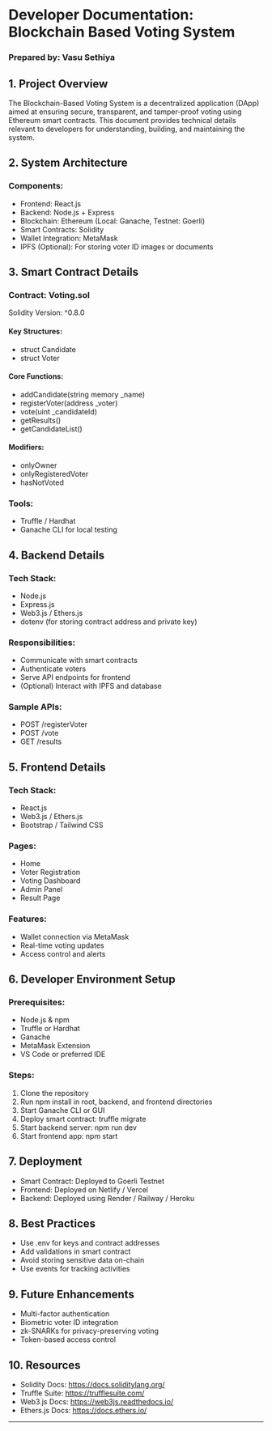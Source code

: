 
# Developer Documentation: Blockchain Based Voting System

### Prepared by: Vasu Sethiya

## 1. Project Overview
The Blockchain-Based Voting System is a decentralized application (DApp) aimed at ensuring secure, transparent, and tamper-proof voting using Ethereum smart contracts. This document provides technical details relevant to developers for understanding, building, and maintaining the system.

## 2. System Architecture

### Components:
- Frontend: React.js
- Backend: Node.js + Express
- Blockchain: Ethereum (Local: Ganache, Testnet: Goerli)
- Smart Contracts: Solidity
- Wallet Integration: MetaMask
- IPFS (Optional): For storing voter ID images or documents

## 3. Smart Contract Details

### Contract: Voting.sol
Solidity Version: ^0.8.0

#### Key Structures:
- struct Candidate
- struct Voter

#### Core Functions:
- addCandidate(string memory _name)
- registerVoter(address _voter)
- vote(uint _candidateId)
- getResults()
- getCandidateList()

#### Modifiers:
- onlyOwner
- onlyRegisteredVoter
- hasNotVoted

### Tools:
- Truffle / Hardhat
- Ganache CLI for local testing

## 4. Backend Details

### Tech Stack:
- Node.js
- Express.js
- Web3.js / Ethers.js
- dotenv (for storing contract address and private key)

### Responsibilities:
- Communicate with smart contracts
- Authenticate voters
- Serve API endpoints for frontend
- (Optional) Interact with IPFS and database

### Sample APIs:
- POST /registerVoter
- POST /vote
- GET /results

## 5. Frontend Details

### Tech Stack:
- React.js
- Web3.js / Ethers.js
- Bootstrap / Tailwind CSS

### Pages:
- Home
- Voter Registration
- Voting Dashboard
- Admin Panel
- Result Page

### Features:
- Wallet connection via MetaMask
- Real-time voting updates
- Access control and alerts

## 6. Developer Environment Setup

### Prerequisites:
- Node.js & npm
- Truffle or Hardhat
- Ganache
- MetaMask Extension
- VS Code or preferred IDE

### Steps:
1. Clone the repository
2. Run npm install in root, backend, and frontend directories
3. Start Ganache CLI or GUI
4. Deploy smart contract: truffle migrate
5. Start backend server: npm run dev
6. Start frontend app: npm start

## 7. Deployment
- Smart Contract: Deployed to Goerli Testnet
- Frontend: Deployed on Netlify / Vercel
- Backend: Deployed using Render / Railway / Heroku

## 8. Best Practices
- Use .env for keys and contract addresses
- Add validations in smart contract
- Avoid storing sensitive data on-chain
- Use events for tracking activities

## 9. Future Enhancements
- Multi-factor authentication
- Biometric voter ID integration
- zk-SNARKs for privacy-preserving voting
- Token-based access control

## 10. Resources
- Solidity Docs: https://docs.soliditylang.org/
- Truffle Suite: https://trufflesuite.com/
- Web3.js Docs: https://web3js.readthedocs.io/
- Ethers.js Docs: https://docs.ethers.io/

---
